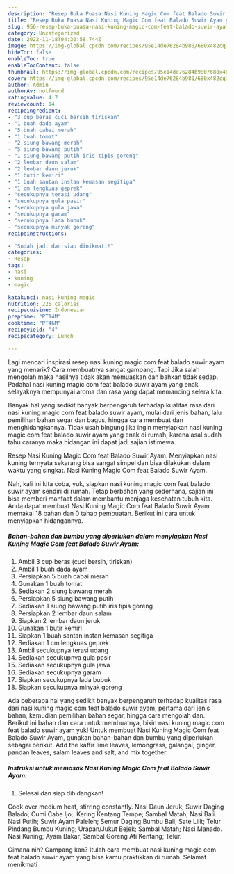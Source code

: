```yaml
---
description: "Resep Buka Puasa Nasi Kuning Magic Com feat Balado Suwir Ayam yang Lezat"
title: "Resep Buka Puasa Nasi Kuning Magic Com feat Balado Suwir Ayam yang Lezat"
slug: 956-resep-buka-puasa-nasi-kuning-magic-com-feat-balado-suwir-ayam-yang-lezat
category: Uncategorized
date: 2022-11-18T04:30:58.744Z
image: https://img-global.cpcdn.com/recipes/95e14de76284b980/680x482cq70/nasi-kuning-magic-com-feat-balado-suwir-ayam-foto-resep-utama.jpg
hideToc: false
enableToc: true
enableTocContent: false
thumbnail: https://img-global.cpcdn.com/recipes/95e14de76284b980/680x482cq70/nasi-kuning-magic-com-feat-balado-suwir-ayam-foto-resep-utama.jpg
cover: https://img-global.cpcdn.com/recipes/95e14de76284b980/680x482cq70/nasi-kuning-magic-com-feat-balado-suwir-ayam-foto-resep-utama.jpg
author: Admin
authorAv: notfound
ratingvalue: 4.7
reviewcount: 14
recipeingredient:
- "3 cup beras cuci bersih tiriskan"
- "1 buah dada ayam"
- "5 buah cabai merah"
- "1 buah tomat"
- "2 siung bawang merah"
- "5 siung bawang putih"
- "1 siung bawang putih iris tipis goreng"
- "2 lembar daun salam"
- "2 lembar daun jeruk"
- "1 butir kemiri"
- "1 buah santan instan kemasan segitiga"
- "1 cm lengkuas geprek"
- "secukupnya terasi udang"
- "secukupnya gula pasir"
- "secukupnya gula jawa"
- "secukupnya garam"
- "secukupnya lada bubuk"
- "secukupnya minyak goreng"
recipeinstructions:

- "Sudah jadi dan siap dinikmati!"
categories:
- Resep
tags:
- nasi
- kuning
- magic

katakunci: nasi kuning magic 
nutrition: 225 calories
recipecuisine: Indonesian
preptime: "PT14M"
cooktime: "PT46M"
recipeyield: "4"
recipecategory: Lunch

---
```



Lagi mencari inspirasi resep nasi kuning magic com feat balado suwir ayam yang menarik? Cara membuatnya sangat gampang. Tapi Jika salah mengolah maka hasilnya tidak akan memuaskan dan bahkan tidak sedap. Padahal nasi kuning magic com feat balado suwir ayam yang enak selayaknya mempunyai aroma dan rasa yang dapat memancing selera kita.


Banyak hal yang sedikit banyak berpengaruh terhadap kualitas rasa dari nasi kuning magic com feat balado suwir ayam, mulai dari jenis bahan, lalu pemilihan bahan segar dan bagus, hingga cara membuat dan menghidangkannya. Tidak usah bingung jika ingin menyiapkan nasi kuning magic com feat balado suwir ayam yang enak di rumah, karena asal sudah tahu caranya maka hidangan ini dapat jadi sajian istimewa.

Resep Nasi Kuning Magic Com feat Balado Suwir Ayam. Menyiapkan nasi kuning ternyata sekarang bisa sangat simpel dan bisa dilakukan dalam waktu yang singkat. Nasi Kuning Magic Com feat Balado Suwir Ayam.


Nah, kali ini kita coba, yuk, siapkan nasi kuning magic com feat balado suwir ayam sendiri di rumah. Tetap berbahan yang sederhana, sajian ini bisa memberi manfaat dalam membantu menjaga kesehatan tubuh kita. Anda dapat membuat Nasi Kuning Magic Com feat Balado Suwir Ayam memakai 18 bahan dan 0 tahap pembuatan. Berikut ini cara untuk menyiapkan hidangannya.

<!--inarticleads1-->

##### Bahan-bahan dan bumbu yang diperlukan dalam menyiapkan Nasi Kuning Magic Com feat Balado Suwir Ayam:

1. Ambil 3 cup beras (cuci bersih, tiriskan)
1. Ambil 1 buah dada ayam
1. Persiapkan 5 buah cabai merah
1. Gunakan 1 buah tomat
1. Sediakan 2 siung bawang merah
1. Persiapkan 5 siung bawang putih
1. Sediakan 1 siung bawang putih iris tipis goreng
1. Persiapkan 2 lembar daun salam
1. Siapkan 2 lembar daun jeruk
1. Gunakan 1 butir kemiri
1. Siapkan 1 buah santan instan kemasan segitiga
1. Sediakan 1 cm lengkuas geprek
1. Ambil secukupnya terasi udang
1. Sediakan secukupnya gula pasir
1. Sediakan secukupnya gula jawa
1. Sediakan secukupnya garam
1. Siapkan secukupnya lada bubuk
1. Siapkan secukupnya minyak goreng


Ada beberapa hal yang sedikit banyak berpengaruh terhadap kualitas rasa dari nasi kuning magic com feat balado suwir ayam, pertama dari jenis bahan, kemudian pemilihan bahan segar, hingga cara mengolah dan. Berikut ini bahan dan cara untuk membuatnya, bikin nasi kuning magic com feat balado suwir ayam yuk! Untuk membuat Nasi Kuning Magic Com feat Balado Suwir Ayam, gunakan bahan-bahan dan bumbu yang diperlukan sebagai berikut. Add the kaffir lime leaves, lemongrass, galangal, ginger, pandan leaves, salam leaves and salt, and mix together. 

<!--inarticleads2-->

##### Instruksi untuk memasak Nasi Kuning Magic Com feat Balado Suwir Ayam:


1. Selesai dan siap dihidangkan!

Cook over medium heat, stirring constantly. Nasi Daun Jeruk; Suwir Daging Balado; Cumi Cabe Ijo;. Kering Kentang Tempe; Sambal Matah; Nasi Bali. Nasi Putih; Suwir Ayam Paleleh; Semur Daging Bumbu Bali; Sate Lilit; Telur Pindang Bumbu Kuning; Urapan/Jukut Bejek; Sambal Matah; Nasi Manado. Nasi Kuning; Ayam Bakar; Sambal Goreng Ati Kentang; Telur. 

Gimana nih? Gampang kan? Itulah cara membuat nasi kuning magic com feat balado suwir ayam yang bisa kamu praktikkan di rumah. Selamat menikmati
